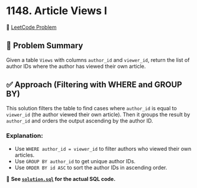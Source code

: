 # 1148. Article Views I

🔗 [LeetCode Problem](https://leetcode.com/problems/article-views-i/)

## 🧠 Problem Summary

Given a table `Views` with columns `author_id` and `viewer_id`, return the list of author IDs where the author has viewed their own article.

## ✅ Approach (Filtering with WHERE and GROUP BY)

This solution filters the table to find cases where `author_id` is equal to `viewer_id` (the author viewed their own article). Then it groups the result by `author_id` and orders the output ascending by the author ID.

### Explanation:

- Use `WHERE author_id = viewer_id` to filter authors who viewed their own articles.
- Use `GROUP BY author_id` to get unique author IDs.
- Use `ORDER BY id ASC` to sort the author IDs in ascending order.

📄 **See [`solution.sql`](./solution.sql) for the actual SQL code.**
